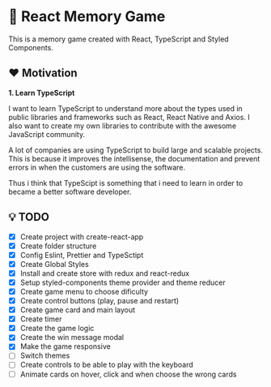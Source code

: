 # :flower_playing_cards:  React Memory Game

This is a memory game created with React, TypeScript and Styled Components.

## :heart: Motivation

**1. Learn TypeScript**

I want to learn TypeScript to understand more about the types used in public libraries and frameworks such as React, React Native and Axios. I also want to create my own libraries to contribute with the awesome JavaScript community.

A lot of companies are using TypeScript to build large and scalable projects. This is because it improves the intellisense, the documentation and prevent errors in when the customers are using the software.

Thus i think that TypeScipt is something that i need to learn in order to became a better software developer.

## :bulb: TODO

- [x] Create project with create-react-app
- [x] Create folder structure
- [x] Config Eslint, Prettier and TypeSctipt
- [x] Create Global Styles
- [x] Install and create store with redux and react-redux
- [x] Setup styled-components theme provider and theme reducer
- [x] Create game menu to choose dificulty
- [x] Create control buttons (play, pause and restart)
- [x] Create game card and main layout
- [x] Create timer
- [x] Create the game logic
- [x] Create the win message modal
- [x] Make the game responsive
- [ ] Switch themes
- [ ] Create controls to be able to play with the keyboard
- [ ] Animate cards on hover, click and when choose the wrong cards
